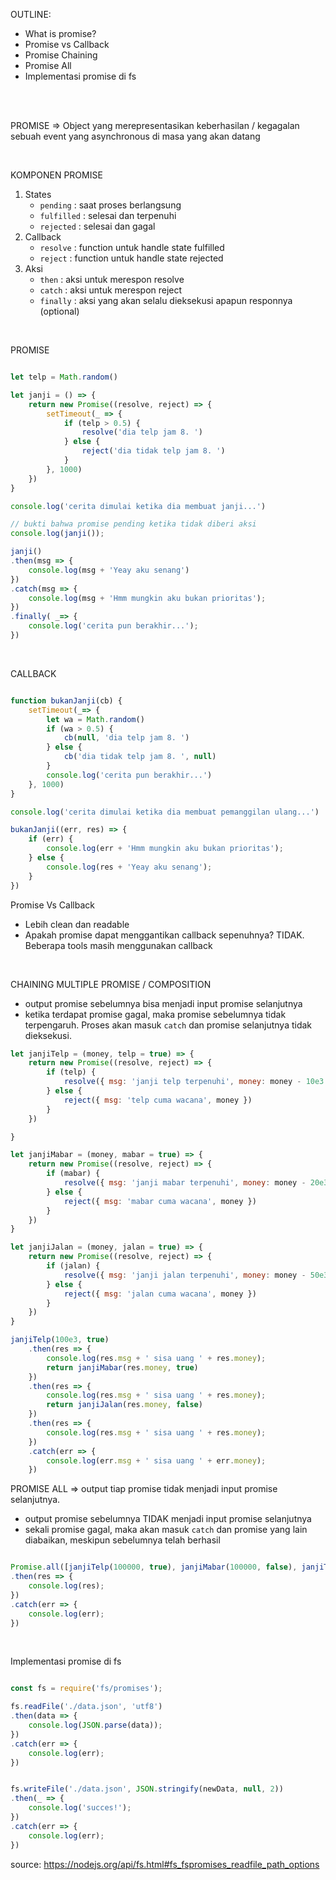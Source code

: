 OUTLINE:
- What is promise?
- Promise vs Callback
- Promise Chaining 
- Promise All
- Implementasi promise di fs

<br><br>

PROMISE => Object yang merepresentasikan keberhasilan / kegagalan sebuah event yang asynchronous di masa yang akan datang 

<br>

KOMPONEN PROMISE 
1. States
    - `pending` : saat proses berlangsung
    - `fulfilled` : selesai dan terpenuhi
    - `rejected` : selesai dan gagal
2. Callback
    - `resolve` : function untuk handle state fulfilled
    - `reject` : function untuk handle state rejected
3. Aksi
    - `then` : aksi untuk merespon resolve
    - `catch` : aksi untuk merespon reject
    - `finally` : aksi yang akan selalu dieksekusi apapun responnya (optional)

<br>

PROMISE

```js

let telp = Math.random()

let janji = () => {
    return new Promise((resolve, reject) => {
        setTimeout(_ => {
            if (telp > 0.5) {
                resolve('dia telp jam 8. ')
            } else {
                reject('dia tidak telp jam 8. ')
            }
        }, 1000)
    })
}

console.log('cerita dimulai ketika dia membuat janji...')

// bukti bahwa promise pending ketika tidak diberi aksi
console.log(janji());

janji()
.then(msg => {
    console.log(msg + 'Yeay aku senang')
})
.catch(msg => {
    console.log(msg + 'Hmm mungkin aku bukan prioritas');
})
.finally( _=> {
    console.log('cerita pun berakhir...');
})

```

<br>

CALLBACK

```js

function bukanJanji(cb) {
    setTimeout(_=> {
        let wa = Math.random()
        if (wa > 0.5) {
            cb(null, 'dia telp jam 8. ')
        } else {
            cb('dia tidak telp jam 8. ', null)
        }
        console.log('cerita pun berakhir...')
    }, 1000)
}

console.log('cerita dimulai ketika dia membuat pemanggilan ulang...')

bukanJanji((err, res) => {
    if (err) {
        console.log(err + 'Hmm mungkin aku bukan prioritas');
    } else {
        console.log(res + 'Yeay aku senang');
    }
})

```

Promise Vs Callback
- Lebih clean dan readable
- Apakah promise dapat menggantikan callback sepenuhnya? TIDAK. Beberapa tools masih menggunakan callback

<br>

CHAINING MULTIPLE PROMISE / COMPOSITION 
- output promise sebelumnya bisa menjadi input promise selanjutnya
- ketika terdapat promise gagal, maka promise sebelumnya tidak terpengaruh. Proses akan masuk `catch` dan promise selanjutnya tidak dieksekusi.

```js
let janjiTelp = (money, telp = true) => {
    return new Promise((resolve, reject) => {
        if (telp) {
            resolve({ msg: 'janji telp terpenuhi', money: money - 10e3 })
        } else {
            reject({ msg: 'telp cuma wacana', money })
        }
    })

}

let janjiMabar = (money, mabar = true) => {
    return new Promise((resolve, reject) => {
        if (mabar) {
            resolve({ msg: 'janji mabar terpenuhi', money: money - 20e3 })
        } else {
            reject({ msg: 'mabar cuma wacana', money })
        }
    })
}

let janjiJalan = (money, jalan = true) => {
    return new Promise((resolve, reject) => {
        if (jalan) {
            resolve({ msg: 'janji jalan terpenuhi', money: money - 50e3 })
        } else {
            reject({ msg: 'jalan cuma wacana', money })
        }
    })
} 

janjiTelp(100e3, true)
    .then(res => {
        console.log(res.msg + ' sisa uang ' + res.money);
        return janjiMabar(res.money, true)
    })
    .then(res => {
        console.log(res.msg + ' sisa uang ' + res.money);
        return janjiJalan(res.money, false)
    })
    .then(res => {
        console.log(res.msg + ' sisa uang ' + res.money);
    })
    .catch(err => {
        console.log(err.msg + ' sisa uang ' + err.money);
    })

```

PROMISE ALL => output tiap promise tidak menjadi input promise selanjutnya.
- output promise sebelumnya TIDAK menjadi input promise selanjutnya
- sekali promise gagal, maka akan masuk `catch` dan promise yang lain diabaikan, meskipun sebelumnya telah berhasil

```js

Promise.all([janjiTelp(100000, true), janjiMabar(100000, false), janjiTelp(100000, true)])
.then(res => {
    console.log(res);
})
.catch(err => {
    console.log(err);
})

```

<br>

Implementasi promise di fs

```js

const fs = require('fs/promises');

fs.readFile('./data.json', 'utf8')
.then(data => {
    console.log(JSON.parse(data));
})
.catch(err => {
    console.log(err);
})


fs.writeFile('./data.json', JSON.stringify(newData, null, 2))
.then(_ => {
    console.log('succes!');
})
.catch(err => {
    console.log(err);
})

```

source: https://nodejs.org/api/fs.html#fs_fspromises_readfile_path_options








